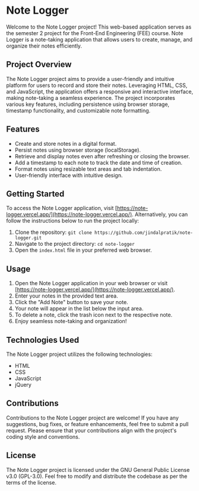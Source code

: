 # Note Logger

Welcome to the Note Logger project! This web-based application serves as the semester 2 project for the Front-End Engineering (FEE) course. Note Logger is a note-taking application that allows users to create, manage, and organize their notes efficiently.

## Project Overview

The Note Logger project aims to provide a user-friendly and intuitive platform for users to record and store their notes. Leveraging HTML, CSS, and JavaScript, the application offers a responsive and interactive interface, making note-taking a seamless experience. The project incorporates various key features, including persistence using browser storage, timestamp functionality, and customizable note formatting.

## Features

- Create and store notes in a digital format.
- Persist notes using browser storage (localStorage).
- Retrieve and display notes even after refreshing or closing the browser.
- Add a timestamp to each note to track the date and time of creation.
- Format notes using resizable text areas and tab indentation.
- User-friendly interface with intuitive design.

## Getting Started

To access the Note Logger application, visit [https://note-logger.vercel.app/](https://note-logger.vercel.app/). Alternatively, you can follow the instructions below to run the project locally:

1. Clone the repository: `git clone https://github.com/jindalpratik/note-logger.git`
2. Navigate to the project directory: `cd note-logger`
3. Open the `index.html` file in your preferred web browser.

## Usage

1. Open the Note Logger application in your web browser or visit [https://note-logger.vercel.app/](https://note-logger.vercel.app/).
2. Enter your notes in the provided text area.
3. Click the "Add Note" button to save your note.
4. Your note will appear in the list below the input area.
5. To delete a note, click the trash icon next to the respective note.
6. Enjoy seamless note-taking and organization!

## Technologies Used

The Note Logger project utilizes the following technologies:

- HTML
- CSS
- JavaScript
- jQuery

## Contributions

Contributions to the Note Logger project are welcome! If you have any suggestions, bug fixes, or feature enhancements, feel free to submit a pull request. Please ensure that your contributions align with the project's coding style and conventions.

## License

The Note Logger project is licensed under the GNU General Public License v3.0 (GPL-3.0). Feel free to modify and distribute the codebase as per the terms of the license.
